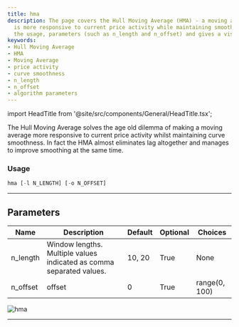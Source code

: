 ```yaml
---
title: hma
description: The page covers the Hull Moving Average (HMA) - a moving average that
  is more responsive to current price activity while maintaining smoothness. It explains
  the usage, parameters (such as n_length and n_offset) and gives a visual representation.
keywords:
- Hull Moving Average
- HMA
- Moving Average
- price activity
- curve smoothness
- n_length
- n_offset
- algorithm parameters
---
```


import HeadTitle from '@site/src/components/General/HeadTitle.tsx';

<HeadTitle title="hma - Ta - Crypto - Reference | OpenBB Terminal Docs" />

The Hull Moving Average solves the age old dilemma of making a moving average more responsive to current price activity whilst maintaining curve smoothness. In fact the HMA almost eliminates lag altogether and manages to improve smoothing at the same time.

### Usage

```python
hma [-l N_LENGTH] [-o N_OFFSET]
```

---

## Parameters

| Name | Description | Default | Optional | Choices |
| ---- | ----------- | ------- | -------- | ------- |
| n_length | Window lengths. Multiple values indicated as comma separated values. | 10, 20 | True | None |
| n_offset | offset | 0 | True | range(0, 100) |

![hma](https://user-images.githubusercontent.com/46355364/154310988-2e97c166-a3b9-49ae-abcd-2c1b37309072.png)

---
